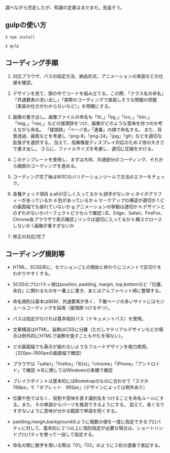 調べながら完走したが、知識の定着はまだまだ。見返そう。

## gulpの使い方

`$ npm install`

`$ gulp`



## コーディング手順

1. 対応ブラウザ、パスの指定方法、納品形式、アニメーションの実装などの仕様を確認。

2. デザインを見て、頭の中でコードを組み立てる。この際、「クラス名の命名」「共通要素の洗い出し」「実際のコーディングで直面しそうな問題の把握（実装の仕方がわからないなど）」を明確にする。

3. 画像の書き出し。画像ファイルの命名も「ttl_」「bg_」「ico_」「btn_」「img_」「nav_」などの接頭辞をつけ、画像がどのような意味を持つのか考えながら命名。
「接頭辞」_「ページ名」_「連番」の順で命名する。
また、背景透過、画質などを考慮し「png-8」「png-24」「jpg」「gif」などを適切な拡張子を選択する。
加えて、高解像度ディスプレイ対応のため２倍の大きさで書き出し。
さらに、ファイルサイズを考慮し、適切に圧縮をかける。

4. このテンプレートを使用し、まずは大枠、共通部分のコーディング、それから細部のコーディングを進める。

5. コーディング完了後はW3Cのバリデーションツールで文法のエラーをチェック。

6. 各種チェック項目
    a.altが正しく入ってるか
    b.誤字がないか
    c.タイポグラフィーがあっているか
    d.色があっているか
    e.マークアップの構造が適切か
    f.どの画面幅でも崩れていないか
    g.アニメーションの挙動は適切か
    h.デザインとのずれがないかパーフェクトピクセルで確認
    i.IE、Edge、Safari、FireFox、Chrome各ブラウザで表示確認
    j.リンクは適切に入ってるか
    k.横スクロースしないか
    l.画像が重すぎないか

7. 修正の対応/完了



## コーディング規則等

* HTML、SCSS共に、セクションごとの開始と終わりにコメントで区切りをわかりやすくする。

* SCSSのプロパティ順はposition, padding, margin, top,bottomなど「位置、余白」に関わるものを一番上に書き、あとはアルファベット順に整理する。

* 命名規則は基本はBEM、共通要素が多く、下層ページの多いサイトにはモジュールコーディングを採用（接頭辞つけるやつ）。

* パスは指定がなければ基本相対パス（ドキュメントパス）を使用。

* 文章構造はHTML、装飾はCSSに分離（ただしマテリアルデザインなどの場合は例外的にHTMLで装飾を施すこともやむを得ない）。

* どの画面幅でも表示が崩れないようなフルードデザインを極力使用。（320px~1900pxの画面幅で確認）

* ブラウザは「safari」「firefox」「IE(x)」「chrome」「iPhone」「アンドロイド」で確認
＊IEに関してはWindowsの実機で確認

* ブレイクポイントは基本的にはBootstrapのものに合わせて「スマホ　768px」で「タブレット　992px」（デザインによっては例外あり）

* 位置や色ではなく、役割や意味を表す識別名をつけることを命名ルールにする。また、その単語からパーツを推測できるようにする。
加えて、長くなりすぎないように意味が分かる範囲で単語を短くする。

* padding,margin,backgroundのように複数の値を一度に指定できるプロパティに対して、基本的に２つ以上に個別指定が必要な場合は、ショートハンドプロパティを使って一括して指定する。

* 命名の際に数字を用いる際は「01」「02」のように２桁の連番で表記する。
